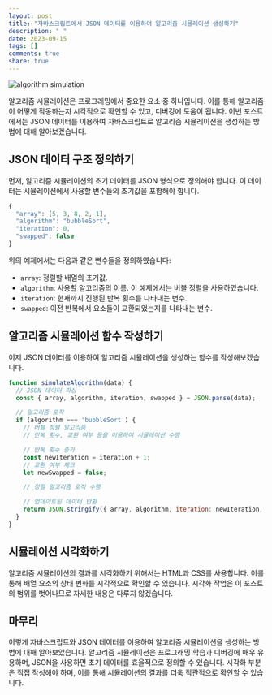 ```yaml
---
layout: post
title: "자바스크립트에서 JSON 데이터를 이용하여 알고리즘 시뮬레이션 생성하기"
description: " "
date: 2023-09-15
tags: []
comments: true
share: true
---
```


![algorithm simulation](https://example.com/algorithm_simulation.jpg)

알고리즘 시뮬레이션은 프로그래밍에서 중요한 요소 중 하나입니다. 이를 통해 알고리즘이 어떻게 작동하는지 시각적으로 확인할 수 있고, 디버깅에 도움이 됩니다. 이번 포스트에서는 JSON 데이터를 이용하여 자바스크립트로 알고리즘 시뮬레이션을 생성하는 방법에 대해 알아보겠습니다.

## JSON 데이터 구조 정의하기
먼저, 알고리즘 시뮬레이션의 초기 데이터를 JSON 형식으로 정의해야 합니다. 이 데이터는 시뮬레이션에서 사용할 변수들의 초기값을 포함해야 합니다. 

```javascript
{
  "array": [5, 3, 8, 2, 1],
  "algorithm": "bubbleSort",
  "iteration": 0,
  "swapped": false
}
```

위의 예제에서는 다음과 같은 변수들을 정의하였습니다:
- `array`: 정렬할 배열의 초기값. 
- `algorithm`: 사용할 알고리즘의 이름. 이 예제에서는 버블 정렬을 사용하였습니다.
- `iteration`: 현재까지 진행된 반복 횟수를 나타내는 변수.
- `swapped`: 이전 반복에서 요소들이 교환되었는지를 나타내는 변수.

## 알고리즘 시뮬레이션 함수 작성하기
이제 JSON 데이터를 이용하여 알고리즘 시뮬레이션을 생성하는 함수를 작성해보겠습니다.

```javascript
function simulateAlgorithm(data) {
  // JSON 데이터 파싱
  const { array, algorithm, iteration, swapped } = JSON.parse(data);

  // 알고리즘 로직
  if (algorithm === 'bubbleSort') {
    // 버블 정렬 알고리즘
    // 반복 횟수, 교환 여부 등을 이용하여 시뮬레이션 수행

    // 반복 횟수 증가
    const newIteration = iteration + 1;
    // 교환 여부 체크
    let newSwapped = false;

    // 정렬 알고리즘 로직 수행

    // 업데이트된 데이터 반환
    return JSON.stringify({ array, algorithm, iteration: newIteration, swapped: newSwapped });
  }
}
```

## 시뮬레이션 시각화하기
알고리즘 시뮬레이션의 결과를 시각화하기 위해서는 HTML과 CSS를 사용합니다. 이를 통해 배열 요소의 상태 변화를 시각적으로 확인할 수 있습니다. 시각화 작업은 이 포스트의 범위를 벗어나므로 자세한 내용은 다루지 않겠습니다.

## 마무리
이렇게 자바스크립트와 JSON 데이터를 이용하여 알고리즘 시뮬레이션을 생성하는 방법에 대해 알아보았습니다. 알고리즘 시뮬레이션은 프로그래밍 학습과 디버깅에 매우 유용하며, JSON을 사용하면 초기 데이터를 효율적으로 정의할 수 있습니다. 시각화 부분은 직접 작성해야 하며, 이를 통해 시뮬레이션의 결과를 더욱 직관적으로 확인할 수 있습니다.
